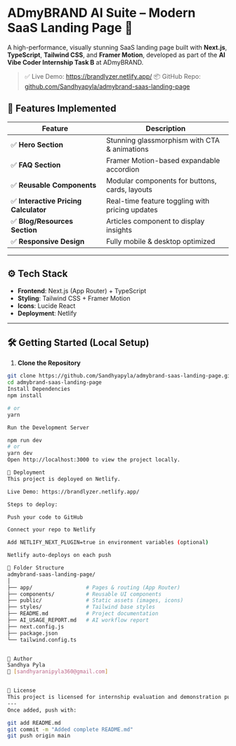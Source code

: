 # ADmyBRAND AI Suite – Modern SaaS Landing Page 🚀

A high-performance, visually stunning SaaS landing page built with **Next.js**, **TypeScript**, **Tailwind CSS**, and **Framer Motion**, developed as part of the **AI Vibe Coder Internship Task B** at ADmyBRAND.

> ✅ Live Demo: https://brandlyzer.netlify.app/
> 📦 GitHub Repo: [github.com/Sandhyapyla/admybrand-saas-landing-page](https://github.com/Sandhyapyla/admybrand-saas-landing-page)



## 🧩 Features Implemented

| Feature | Description |
|--------|-------------|
| ✅ **Hero Section** | Stunning glassmorphism with CTA & animations |
| ✅ **FAQ Section** | Framer Motion-based expandable accordion |
| ✅ **Reusable Components** | Modular components for buttons, cards, layouts |
| ✅ **Interactive Pricing Calculator** | Real-time feature toggling with pricing updates |
| ✅ **Blog/Resources Section** | Articles component to display insights |
| ✅ **Responsive Design** | Fully mobile & desktop optimized |

---

## ⚙️ Tech Stack

- **Frontend**: Next.js (App Router) + TypeScript
- **Styling**: Tailwind CSS + Framer Motion
- **Icons**: Lucide React
- **Deployment**: Netlify

---

## 🛠️ Getting Started (Local Setup)

1. **Clone the Repository**

```bash
git clone https://github.com/Sandhyapyla/admybrand-saas-landing-page.git
cd admybrand-saas-landing-page
Install Dependencies
npm install

# or
yarn

Run the Development Server

npm run dev
# or
yarn dev
Open http://localhost:3000 to view the project locally.

🚀 Deployment
This project is deployed on Netlify.

Live Demo: https://brandlyzer.netlify.app/

Steps to deploy:

Push your code to GitHub

Connect your repo to Netlify

Add NETLIFY_NEXT_PLUGIN=true in environment variables (optional)

Netlify auto-deploys on each push

📁 Folder Structure
admybrand-saas-landing-page/
│
├── app/                 # Pages & routing (App Router)
├── components/          # Reusable UI components
├── public/              # Static assets (images, icons)
├── styles/              # Tailwind base styles
├── README.md            # Project documentation
├── AI_USAGE_REPORT.md   # AI workflow report
├── next.config.js
├── package.json
└── tailwind.config.ts


🙋 Author
Sandhya Pyla
📧 [sandhyaranipyla360@gmail.com]


📄 License
This project is licensed for internship evaluation and demonstration purposes only.
---
Once added, push with:

git add README.md
git commit -m "Added complete README.md"
git push origin main
